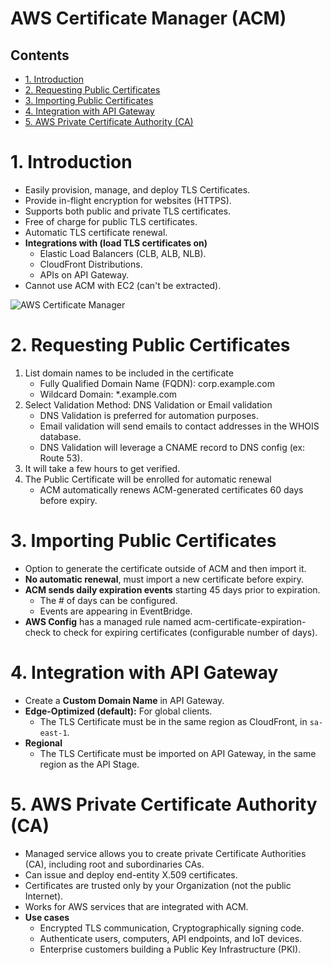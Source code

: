 # AWS Certificate Manager (ACM) <!-- omit in toc -->

## Contents <!-- omit in toc -->

- [1. Introduction](#1-introduction)
- [2. Requesting Public Certificates](#2-requesting-public-certificates)
- [3. Importing Public Certificates](#3-importing-public-certificates)
- [4. Integration with API Gateway](#4-integration-with-api-gateway)
- [5. AWS Private Certificate Authority (CA)](#5-aws-private-certificate-authority-ca)

# 1. Introduction

- Easily provision, manage, and deploy TLS Certificates.
- Provide in-flight encryption for websites (HTTPS).
- Supports both public and private TLS certificates.
- Free of charge for public TLS certificates.
- Automatic TLS certificate renewal.
- **Integrations with (load TLS certificates on)**
  - Elastic Load Balancers (CLB, ALB, NLB).
  - CloudFront Distributions.
  - APIs on API Gateway.
- Cannot use ACM with EC2 (can't be extracted).

![AWS Certificate Manager](/Images/AWSCertificateManager.png)

# 2. Requesting Public Certificates

1. List domain names to be included in the certificate
   - Fully Qualified Domain Name (FQDN): corp.example.com
   - Wildcard Domain: \*.example.com
2. Select Validation Method: DNS Validation or Email validation
   - DNS Validation is preferred for automation purposes.
   - Email validation will send emails to contact addresses in the WHOIS database.
   - DNS Validation will leverage a CNAME record to DNS config (ex: Route 53).
3. It will take a few hours to get verified.
4. The Public Certificate will be enrolled for automatic renewal
   - ACM automatically renews ACM-generated certificates 60 days before expiry.

# 3. Importing Public Certificates

- Option to generate the certificate outside of ACM and then import it.
- **No automatic renewal**, must import a new certificate before expiry.
- **ACM sends daily expiration events** starting 45 days prior to expiration.
  - The # of days can be configured.
  - Events are appearing in EventBridge.
- **AWS Config** has a managed rule named acm-certificate-expiration-check to check for expiring certificates (configurable number of days).

# 4. Integration with API Gateway

- Create a **Custom Domain Name** in API Gateway.
- **Edge-Optimized (default):** For global clients.
  - The TLS Certificate must be in the same region as CloudFront, in `sa-east-1`.
- **Regional**
  - The TLS Certificate must be imported on API Gateway, in the same region as the API Stage.

# 5. AWS Private Certificate Authority (CA)

- Managed service allows you to create private Certificate Authorities (CA), including root and subordinaries CAs.
- Can issue and deploy end-entity X.509 certificates.
- Certificates are trusted only by your Organization (not the public Internet).
- Works for AWS services that are integrated with ACM.
- **Use cases**
  - Encrypted TLS communication, Cryptographically signing code.
  - Authenticate users, computers, API endpoints, and IoT devices.
  - Enterprise customers building a Public Key Infrastructure (PKI).
